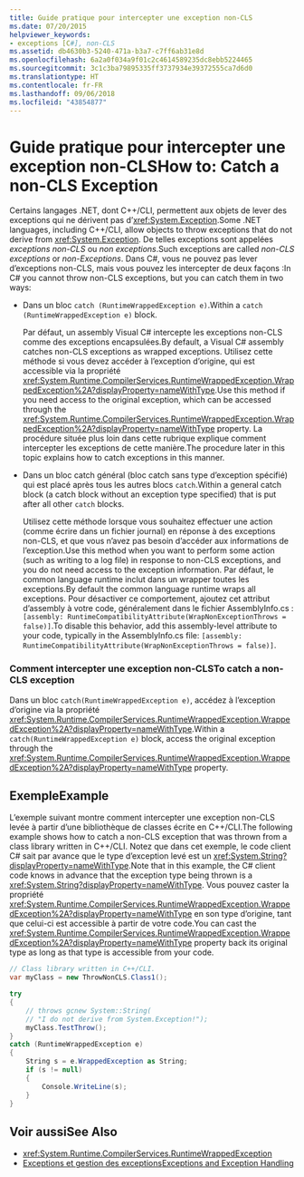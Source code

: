 ```yaml
---
title: Guide pratique pour intercepter une exception non-CLS
ms.date: 07/20/2015
helpviewer_keywords:
- exceptions [C#], non-CLS
ms.assetid: db4630b3-5240-471a-b3a7-c7ff6ab31e8d
ms.openlocfilehash: 6a2a0f034a9f01c2c4614589235dc8ebb5224465
ms.sourcegitcommit: 3c1c3ba79895335ff3737934e39372555ca7d6d0
ms.translationtype: HT
ms.contentlocale: fr-FR
ms.lasthandoff: 09/06/2018
ms.locfileid: "43854877"
---
```

# <a name="how-to-catch-a-non-cls-exception"></a><span data-ttu-id="02bea-102">Guide pratique pour intercepter une exception non-CLS</span><span class="sxs-lookup"><span data-stu-id="02bea-102">How to: Catch a non-CLS Exception</span></span>
<span data-ttu-id="02bea-103">Certains langages .NET, dont C++/CLI, permettent aux objets de lever des exceptions qui ne dérivent pas d’<xref:System.Exception>.</span><span class="sxs-lookup"><span data-stu-id="02bea-103">Some .NET languages, including C++/CLI, allow objects to throw exceptions that do not derive from <xref:System.Exception>.</span></span> <span data-ttu-id="02bea-104">De telles exceptions sont appelées *exceptions non-CLS* ou *non exceptions*.</span><span class="sxs-lookup"><span data-stu-id="02bea-104">Such exceptions are called *non-CLS exceptions* or *non-Exceptions*.</span></span> <span data-ttu-id="02bea-105">Dans C#, vous ne pouvez pas lever d’exceptions non-CLS, mais vous pouvez les intercepter de deux façons :</span><span class="sxs-lookup"><span data-stu-id="02bea-105">In C# you cannot throw non-CLS exceptions, but you can catch them in two ways:</span></span>  
  
-   <span data-ttu-id="02bea-106">Dans un bloc `catch (RuntimeWrappedException e)`.</span><span class="sxs-lookup"><span data-stu-id="02bea-106">Within a `catch (RuntimeWrappedException e)` block.</span></span>
  
     <span data-ttu-id="02bea-107">Par défaut, un assembly Visual C# intercepte les exceptions non-CLS comme des exceptions encapsulées.</span><span class="sxs-lookup"><span data-stu-id="02bea-107">By default, a Visual C# assembly catches non-CLS exceptions as wrapped exceptions.</span></span> <span data-ttu-id="02bea-108">Utilisez cette méthode si vous devez accéder à l’exception d’origine, qui est accessible via la propriété <xref:System.Runtime.CompilerServices.RuntimeWrappedException.WrappedException%2A?displayProperty=nameWithType>.</span><span class="sxs-lookup"><span data-stu-id="02bea-108">Use this method if you need access to the original exception, which can be accessed through the <xref:System.Runtime.CompilerServices.RuntimeWrappedException.WrappedException%2A?displayProperty=nameWithType> property.</span></span> <span data-ttu-id="02bea-109">La procédure située plus loin dans cette rubrique explique comment intercepter les exceptions de cette manière.</span><span class="sxs-lookup"><span data-stu-id="02bea-109">The procedure later in this topic explains how to catch exceptions in this manner.</span></span>  
  
-   <span data-ttu-id="02bea-110">Dans un bloc catch général (bloc catch sans type d’exception spécifié) qui est placé après tous les autres blocs `catch`.</span><span class="sxs-lookup"><span data-stu-id="02bea-110">Within a general catch block (a catch block without an exception type specified) that is put after all other `catch` blocks.</span></span>
  
     <span data-ttu-id="02bea-111">Utilisez cette méthode lorsque vous souhaitez effectuer une action (comme écrire dans un fichier journal) en réponse à des exceptions non-CLS, et que vous n’avez pas besoin d’accéder aux informations de l’exception.</span><span class="sxs-lookup"><span data-stu-id="02bea-111">Use this method when you want to perform some action (such as writing to a log file) in response to non-CLS exceptions, and you do not need access to the exception information.</span></span> <span data-ttu-id="02bea-112">Par défaut, le common language runtime inclut dans un wrapper toutes les exceptions.</span><span class="sxs-lookup"><span data-stu-id="02bea-112">By default the common language runtime wraps all exceptions.</span></span> <span data-ttu-id="02bea-113">Pour désactiver ce comportement, ajoutez cet attribut d’assembly à votre code, généralement dans le fichier AssemblyInfo.cs : `[assembly: RuntimeCompatibilityAttribute(WrapNonExceptionThrows = false)]`.</span><span class="sxs-lookup"><span data-stu-id="02bea-113">To disable this behavior, add this assembly-level attribute to your code, typically in the AssemblyInfo.cs file: `[assembly: RuntimeCompatibilityAttribute(WrapNonExceptionThrows = false)]`.</span></span>  
  
### <a name="to-catch-a-non-cls-exception"></a><span data-ttu-id="02bea-114">Comment intercepter une exception non-CLS</span><span class="sxs-lookup"><span data-stu-id="02bea-114">To catch a non-CLS exception</span></span>  
  
<span data-ttu-id="02bea-115">Dans un bloc `catch(RuntimeWrappedException e)`, accédez à l’exception d’origine via la propriété <xref:System.Runtime.CompilerServices.RuntimeWrappedException.WrappedException%2A?displayProperty=nameWithType>.</span><span class="sxs-lookup"><span data-stu-id="02bea-115">Within a `catch(RuntimeWrappedException e)` block, access the original exception through the <xref:System.Runtime.CompilerServices.RuntimeWrappedException.WrappedException%2A?displayProperty=nameWithType> property.</span></span>  
  
## <a name="example"></a><span data-ttu-id="02bea-116">Exemple</span><span class="sxs-lookup"><span data-stu-id="02bea-116">Example</span></span>  
 <span data-ttu-id="02bea-117">L’exemple suivant montre comment intercepter une exception non-CLS levée à partir d’une bibliothèque de classes écrite en C++/CLI.</span><span class="sxs-lookup"><span data-stu-id="02bea-117">The following example shows how to catch a non-CLS exception that was thrown from a class library written in C++/CLI.</span></span> <span data-ttu-id="02bea-118">Notez que dans cet exemple, le code client C# sait par avance que le type d’exception levé est un <xref:System.String?displayProperty=nameWithType>.</span><span class="sxs-lookup"><span data-stu-id="02bea-118">Note that in this example, the C# client code knows in advance that the exception type being thrown is a <xref:System.String?displayProperty=nameWithType>.</span></span> <span data-ttu-id="02bea-119">Vous pouvez caster la propriété <xref:System.Runtime.CompilerServices.RuntimeWrappedException.WrappedException%2A?displayProperty=nameWithType> en son type d’origine, tant que celui-ci est accessible à partir de votre code.</span><span class="sxs-lookup"><span data-stu-id="02bea-119">You can cast the <xref:System.Runtime.CompilerServices.RuntimeWrappedException.WrappedException%2A?displayProperty=nameWithType> property back its original type as long as that type is accessible from your code.</span></span>  
  
```csharp
// Class library written in C++/CLI.
var myClass = new ThrowNonCLS.Class1();

try
{
    // throws gcnew System::String(  
    // "I do not derive from System.Exception!");  
    myClass.TestThrow();
}
catch (RuntimeWrappedException e)
{
    String s = e.WrappedException as String;
    if (s != null)
    {
        Console.WriteLine(s);
    }
}
```  
  
## <a name="see-also"></a><span data-ttu-id="02bea-120">Voir aussi</span><span class="sxs-lookup"><span data-stu-id="02bea-120">See Also</span></span>

- <xref:System.Runtime.CompilerServices.RuntimeWrappedException>  
- [<span data-ttu-id="02bea-121">Exceptions et gestion des exceptions</span><span class="sxs-lookup"><span data-stu-id="02bea-121">Exceptions and Exception Handling</span></span>](../../../csharp/programming-guide/exceptions/index.md)
